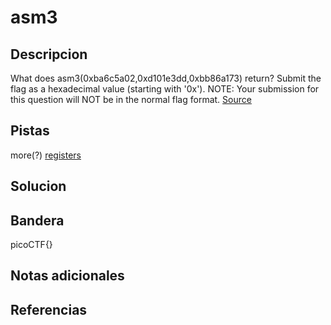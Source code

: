 # asm3


## Descripcion
What does asm3(0xba6c5a02,0xd101e3dd,0xbb86a173) return? Submit the flag as a hexadecimal value (starting with '0x'). NOTE: Your submission for this question will NOT be in the normal flag format. [Source](https://jupiter.challenges.picoctf.org/static/cb753ae52bca4aa303deca5fbfb01bfb/test.S)
## Pistas
more(?) [registers](https://wiki.skullsecurity.org/index.php?title=Registers)

## Solucion

## Bandera
picoCTF{}
## Notas adicionales


## Referencias
